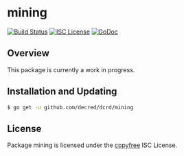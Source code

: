 mining
======

[![Build Status](https://img.shields.io/travis/decred/dcrd.svg)](https://travis-ci.org/decred/dcrd)
[![ISC License](https://img.shields.io/badge/license-ISC-blue.svg)](http://copyfree.org)
[![GoDoc](https://img.shields.io/badge/godoc-reference-blue.svg)](https://godoc.org/github.com/decred/dcrd/mining)

## Overview

This package is currently a work in progress.

## Installation and Updating

```bash
$ go get -u github.com/decred/dcrd/mining
```

## License

Package mining is licensed under the [copyfree](http://copyfree.org) ISC
License.
